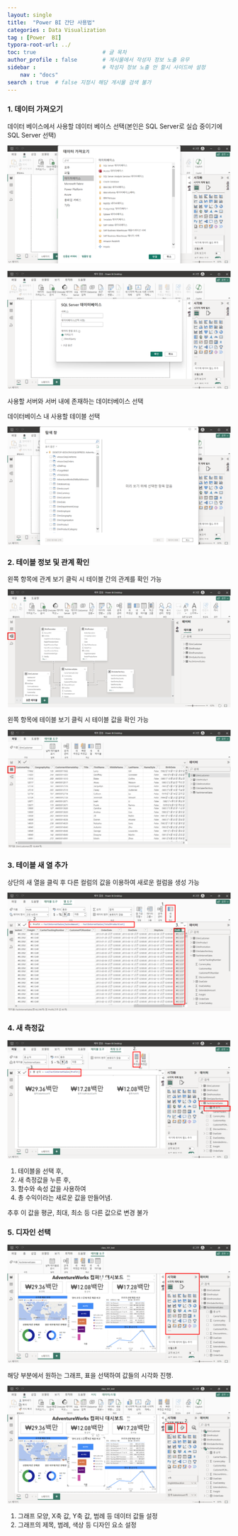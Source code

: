 ```yaml
---
layout: single
title:  "Power BI 간단 사용법"
categories : Data Visualization
tag : [Power  BI]
typora-root-url: ../
toc: true                     # 글 목차
author_profile : false        # 게시물에서 작성자 정보 노출 유무
sidebar :                     # 작성자 정보 노출 안 할시 사이드바 설정
    nav : "docs"
search : true  # false 지정시 해당 게시물 검색 불가
---
```


### 1. 데이터 가져오기

데이터 베이스에서 사용할 데이터 베이스 선택(본인은 SQL Server로 실습 중이기에 SQL Server 선택)

![image-20240531102540158](/images/2024-05-31-POWERBI/image-20240531102540158.png)

![image-20240531102817411](/images/2024-05-31-POWERBI/image-20240531102817411.png)

사용할 서버와 서버 내에 존재하는 데이터베이스 선택

데이터베이스 내 사용할 테이블 선택

![image-20240531102929730](/images/2024-05-31-POWERBI/image-20240531102929730.png)



### 2. 테이블 정보 및 관계 확인

왼쪽 항목에 관계 보기 클릭 시 테이블 간의 관계를 확인 가능

![image-20240531104102675](/images/2024-05-31-POWERBI/image-20240531104102675.png)

왼쪽 항목에 테이블 보기 클릭 시 테이블 값을 확인 가능

![image-20240531104221888](/images/2024-05-31-POWERBI/image-20240531104221888.png)



### 3. 테이블 새 열 추가

상단의 새 열을 클릭 후 다른 컬럼의 값을 이용하여 새로운 컬럼을 생성 가능

![image-20240531104716791](/images/2024-05-31-POWERBI/image-20240531104716791.png)



### 4. 새 측정값

![image-20240531144220196](/images/2024-05-31-POWERBI/image-20240531144220196.png)

1. 테이블을 선택 후,
2. 새 측정값을 누른 후,
3. 함수와 속성 값을 사용하여
4. 총 수익이라는 새로운 값을 만들어냄.

추후 이 값을 평균, 최대, 최소 등 다른 값으로 변경 불가



### 5. 디자인 선택

![image-20240531144631441](/images/2024-05-31-POWERBI/image-20240531144631441.png)

 해당 부분에서 원하는 그래프, 표을 선택하여 값들의 시각화 진행.


![image-20240531144829182](/images/2024-05-31-POWERBI/image-20240531144829182.png)

1.  그래프 모양, X축 값, Y축 값, 범례 등 데이터 값들 설정
2.  그래프의 제목, 범례, 색상 등 디자인 요소 설정